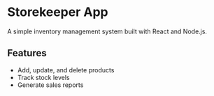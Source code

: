 # Storekeeper App
A simple inventory management system built with React and Node.js.

## Features
- Add, update, and delete products  
- Track stock levels  
- Generate sales reports
